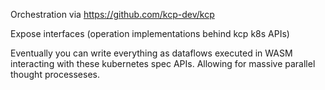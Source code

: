 Orchestration via https://github.com/kcp-dev/kcp

Expose interfaces (operation implementations behind kcp k8s APIs)

Eventually you can write everything as dataflows executed in WASM interacting with these kubernetes spec APIs. Allowing for massive parallel thought processeses.
